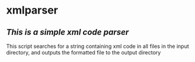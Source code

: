 # xmlparser
## _This is a simple xml code parser_

This script searches for a string containing xml code in all files in the input directory, and outputs the formatted file to the output directory
